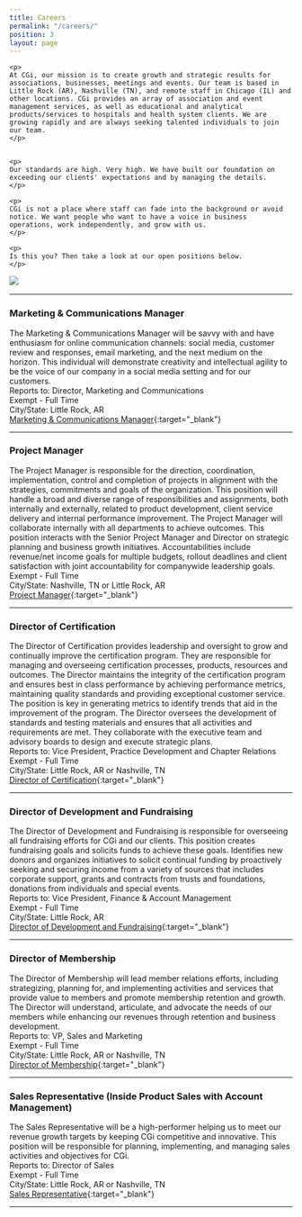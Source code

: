 ```yaml
---
title: Careers
permalink: "/careers/"
position: 3
layout: page
---
```



<div class="row mb-5 pb-4" style="margin-bottom: 1rem !important;">

  <div class="col-md-6">

    <p>
	At CGi, our mission is to create growth and strategic results for associations, businesses, meetings and events. Our team is based in Little Rock (AR), Nashville (TN), and remote staff in Chicago (IL) and other locations. CGi provides an array of association and event management services, as well as educational and analytical products/services to hospitals and health system clients. We are growing rapidly and are always seeking talented individuals to join our team.
    </p>


    <p>
    Our standards are high. Very high. We have built our foundation on exceeding our clients' expectations and by managing the details. 
    </p>

    <p>
    CGi is not a place where staff can fade into the background or avoid notice. We want people who want to have a voice in business operations, work independently, and grow with us. 
    </p>

    <p>
    Is this you? Then take a look at our open positions below.
    </p>

  </div>

  <div class="col-md-6">
    <img src="/uploads/Highland%20Ridge%20II.jpg" style="max-height: 375px;">
  </div>

</div>


<hr>



### Marketing & Communications Manager
The Marketing & Communications Manager will be savvy with and have enthusiasm for online communication channels: social media, customer review and responses, email marketing, and the next medium on the horizon. This individual will demonstrate creativity and intellectual agility to be the voice of our company in a social media setting and for our customers.<br />
Reports to: Director, Marketing and Communications<br />
Exempt - Full Time<br />
City/State: Little Rock, AR<br />
[Marketing & Communications Manager](/uploads/MarComm_Manager.pdf){:target="_blank"}


<hr>


### Project Manager
The Project Manager is responsible for the direction, coordination, implementation, control and completion of projects in alignment with the strategies, commitments and goals of the organization. This position will handle a broad and diverse range of responsibilities and assignments, both internally and externally, related to product development, client service delivery and internal performance improvement. The Project Manager will collaborate internally with all departments to achieve outcomes. This position interacts with the Senior Project Manager and Director on strategic planning and business growth initiatives. Accountabilities include revenue/net income goals for multiple budgets, rollout deadlines and client satisfaction with joint accountability for companywide leadership goals.<br />
Exempt - Full Time<br />
City/State: Nashville, TN or Little Rock, AR<br />
[Project Manager](/uploads/Project_Manager.pdf){:target="_blank"}


<hr>

### Director of Certification
The Director of Certification provides leadership and oversight to grow and continually improve the certification program. They are responsible for managing and overseeing certification processes, products, resources and outcomes. The Director maintains the integrity of the certification program and ensures best in class performance by achieving performance metrics, maintaining quality standards and providing exceptional customer service. The position is key in generating metrics to identify trends that aid in the improvement of the program. The Director oversees the development of standards and testing materials and ensures that all activities and requirements are met. They collaborate with the executive team and advisory boards to design and execute strategic plans.<br />
Reports to: Vice President, Practice Development and Chapter Relations<br />
Exempt - Full Time<br />
City/State: Little Rock, AR or Nashville, TN<br />
[Director of Certification](/uploads/Director-of-Certification.pdf){:target="_blank"}

<hr>


### Director of Development and Fundraising
The Director of Development and Fundraising is responsible for overseeing all fundraising efforts for CGi and our clients. This position creates fundraising goals and solicits funds to achieve these goals. Identifies new donors and organizes initiatives to solicit continual funding by proactively seeking and securing income from a variety of sources that includes corporate support, grants and contracts from trusts and foundations, donations from individuals and special events.<br />
Reports to: Vice President, Finance & Account Management<br />
Exempt - Full Time<br />
City/State: Little Rock, AR<br />
[Director of Development and Fundraising](/uploads/Director%20Fundraising.pdf){:target="_blank"}

<hr>

### Director of Membership
The Director of Membership will lead member relations efforts, including
strategizing, planning for, and implementing activities and services that provide
value to members and promote membership retention and growth. The Director
will understand, articulate, and advocate the needs of our members while
enhancing our revenues through retention and business development.<br />
Reports to: VP, Sales and Marketing<br />
Exempt - Full Time<br />
City/State: Little Rock, AR or Nashville, TN<br />
[Director of Membership](/uploads/Director_of_Membership.pdf){:target="_blank"}

<hr>


### Sales Representative (Inside Product Sales with Account Management)
The Sales Representative will be a high-performer helping us to meet our revenue growth
targets by keeping CGi competitive and innovative. This position will be responsible for
planning, implementing, and managing sales activities and objectives for CGi.<br />
Reports to: Director of Sales<br />
Exempt - Full Time<br />
City/State: Little Rock, AR or Nashville, TN<br />
[Sales Representative](/uploads/Sales_Representative.pdf){:target="_blank"}

<hr>
